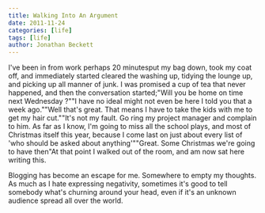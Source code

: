 ```yaml
---
title: Walking Into An Argument
date: 2011-11-24
categories: [life]
tags: [life]
author: Jonathan Beckett
---
```


I've been in from work perhaps 20 minutesput my bag down, took my coat off, and immediately started cleared the washing up, tidying the lounge up, and picking up all manner of junk. I was promised a cup of tea that never happened, and then the conversation started;"Will you be home on time next Wednesday ?""I have no ideaI might not even be here I told you that a week ago.""Well that's great. That means I have to take the kids with me to get my hair cut.""It's not my fault. Go ring my project manager and complain to him. As far as I know, I'm going to miss all the school plays, and most of Christmas itself this year, because I come last on just about every list of 'who should be asked about anything'""Great. Some Christmas we're going to have then"At that point I walked out of the room, and am now sat here writing this.

Blogging has become an escape for me. Somewhere to empty my thoughts. As much as I hate expressing negativity, sometimes it's good to tell somebody what's churning around your head, even if it's an unknown audience spread all over the world.